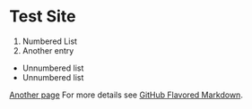 # Test Site

1. Numbered List
2. Another entry
  - Unnumbered list
  - Unnumbered list

[Another page](https://jesushairdo.github.io/test)
For more details see [GitHub Flavored Markdown](https://guides.github.com/features/mastering-markdown/).
